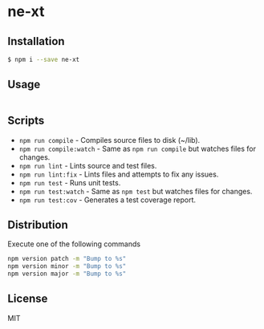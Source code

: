 # ne-xt


## Installation
```bash
$ npm i --save ne-xt
```

## Usage
```javascript

```

## Scripts
* `npm run compile` - Compiles source files to disk (~/lib).
* `npm run compile:watch` - Same as `npm run compile` but watches files for changes.
* `npm run lint` - Lints source and test files.
* `npm run lint:fix` - Lints files and attempts to fix any issues.
* `npm run test` - Runs unit tests.
* `npm run test:watch` - Same as `npm test` but watches files for changes.
* `npm run test:cov` - Generates a test coverage report.

## Distribution
Execute one of the following commands
```bash
npm version patch -m "Bump to %s"
npm version minor -m "Bump to %s"
npm version major -m "Bump to %s"
```
## License
MIT
